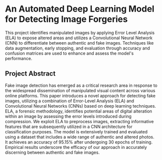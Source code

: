 # An Automated Deep Learning Model for Detecting Image Forgeries
This project identifies manipulated images by applying Error Level Analysis (ELA) to expose altered areas and utilizes a Convolutional Neural Network (CNN) to differentiate between authentic and fake images. Techniques like data augmentation, early stopping, and evaluation through accuracy and confusion matrices are used to enhance and assess the model's performance.

## Project Abstract
Fake image detection has emerged as a critical research area in response to the widespread dissemination of manipulated visual content across various online platforms. This paper introduces a novel approach for detecting fake images, utilizing a combination of Error-Level Analysis (ELA) and Convolutional Neural Networks (CNNs) based on deep learning techniques. ELA, a forensic methodology, identifies potential areas of digital alteration within an image by assessing the error levels introduced during compression. We exploit ELA to preprocess images, extracting informative features that are subsequently utilized in a CNN architecture for classification purposes. The model is extensively trained and evaluated using a dataset that includes a wide range of authentic and altered photos. It achieves an accuracy of 95.15% after undergoing 30 epochs of training. Empirical results underscore the efficacy of our approach in accurately discerning between authentic and fake images.
